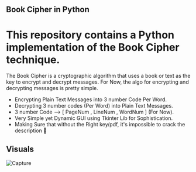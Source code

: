 ## Book Cipher in Python
# This repository contains a Python implementation of the Book Cipher technique. 
The Book Cipher is a cryptographic algorithm that uses a book or text as the key to encrypt and decrypt messages. For Now, 
the algo for encrypting and decrypting messages is pretty simple. 
* Encrypting Plain Text Messages into 3 number Code Per Word. 
* Decrypting 3 number codes (Per Word) into Plain Text Messages.
* 3 number Code --> [ PageNum , LineNum , WordNum ] (For Now).
* Very Simple yet Dynamic GUI using Tkinter Lib for Sophistication.
* Making Sure that without the Right key/pdf, it's impossible to crack the description 💪
## Visuals
![Capture](https://github.com/abdullahZahid951/bookCipherImplementation-repo/assets/140307221/8a5a7259-8d87-434f-adb5-552809797f32)

